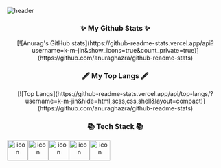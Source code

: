 ![header](https://capsule-render.vercel.app/api?type=waving&color=gradient&height=250&section=header&text=MyeongJin&fontSize=70&fontAlign=70&animation=fadeIn&theme=default)

<h3 align="center">✨ My Github Stats ✨</h3>
<div align="center">
[![Anurag's GitHub stats](https://github-readme-stats.vercel.app/api?username=k-m-jin&show_icons=true&count_private=true)](https://github.com/anuraghazra/github-readme-stats)
</div>

<h3 align="center"> 🖋 My Top Langs 🖋 </h3>
<div align="center">
[![Top Langs](https://github-readme-stats.vercel.app/api/top-langs/?username=k-m-jin&hide=html,scss,css,shell&layout=compact)](https://github.com/anuraghazra/github-readme-stats)
</div>

<h3 align="center">📚 Tech Stack 📚</h3>
<div align="center" style="display: flex; align-items: flex-start;"><img src="https://techstack-generator.vercel.app/js-icon.svg" alt="icon" width="48" height="48" /><img src="https://techstack-generator.vercel.app/ts-icon.svg" alt="icon" width="48" height="48" /><img src="https://techstack-generator.vercel.app/react-icon.svg" alt="icon" width="48" height="48" /><img src="https://techstack-generator.vercel.app/redux-icon.svg" alt="icon" width="48" height="48" /><img src="https://techstack-generator.vercel.app/restapi-icon.svg" alt="icon" width="48" height="48" /></div>

<!--
**k-m-jin/k-m-jin** is a ✨ _special_ ✨ repository because its `README.md` (this file) appears on your GitHub profile.
